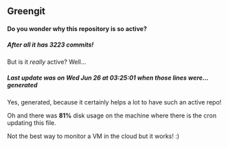 ## Greengit

#### Do you wonder why this repository is so active?

##### After all it has 3223 commits!

But is it *really* active? Well...

##### Last update was on Wed Jun 26 at 03:25:01 when those lines were... generated

Yes, generated, because it certainly helps a lot to have such an active repo!

Oh and there was **81%** disk usage on the machine
where there is the cron updating this file.

Not the best way to monitor a VM in the cloud but it works! :)
